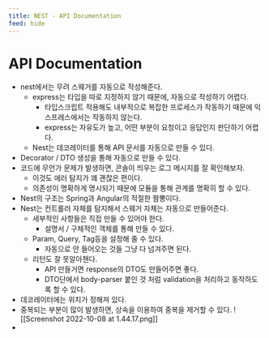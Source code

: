 ```yaml
---
title: NEST - API Documentation
feed: hide
---
```


# API Documentation
- nest에서는 무려 스웨거를 자동으로 작성해준다.
	- express는 타입을 따로 지정하지 않기 때문에, 자동으로 작성하기 어렵다.
		- 타입스크립트 적용해도 내부적으로 복잡한 프로세스가 작동하기 때문에 익스프레스에서는 작동하지 않는다.
		- express는 자유도가 높고, 어떤 부분이 요청이고 응답인지 판단하기 어렵다.
	- Nest는 데코레이터를 통해 API 문서를 자동으로 만들 수 있다.
- Decorator / DTO 생성을 통해 자동으로 만들 수 있다.
- 코드에 무언가 문제가 발생하면, 콘솔이 띄우는 로그 메시지를 잘 확인해보자.
	- 이것도 에러 탐지가 꽤 괜찮은 편이다.
	- 의존성이 명확하게 명시되기 때문에 모듈을 통해 관계를 명확히 할 수 있다.
- Nest의 구조는 Spring과 Angular의 적절한 짬뽕이다.
- Nest는 컨트롤러 자체를 탐지해서 스웨거 자체는 자동으로 만들어준다.
	- 세부적인 사항들은 직접 만들 수 있어야 한다.
		- 설명서 / 구체적인 객체를 통해 만들 수 있다.
	- Param, Query, Tag등을 설정해 줄 수 있다.
		- 자동으로 안 들어오는 것들 그냥 다 넘겨주면 된다.
	- 리턴도 잘 못알아챈다.
		- API 만들거면 response의 DTO도 만들어주면 좋다.
		- DTO단에서 body-parser 붙인 것 처럼 validation을 처리하고 동작하도록 할 수 있다.
- 데코레이터에는 위치가 정해져 있다.
- 중복되는 부분이 많이 발생하면, 상속을 이용하여 중복을 제거할 수 있다. ![[Screenshot 2022-10-08 at 1.44.17.png]]
- 